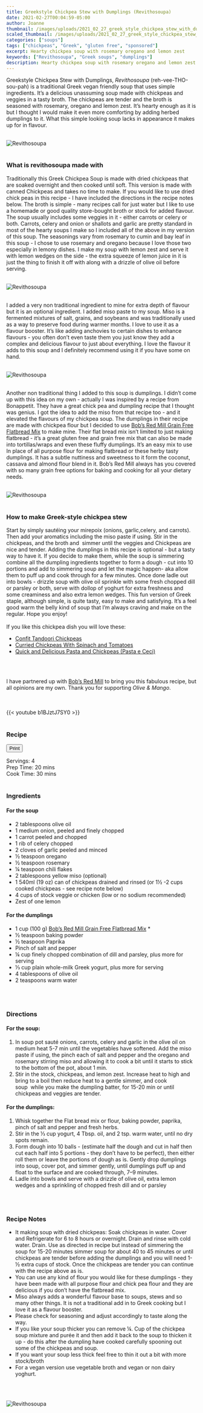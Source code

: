 ```yaml
---
title: Greekstyle Chickpea Stew with Dumplings (Revithosoupa)
date: 2021-02-27T00:04:59-05:00
author: Joanne
thumbnail: /images/uploads/2021_02_27_greek_style_chickpea_stew_with_dumplings_1.jpg
scaled_thumbnail: /images/uploads/2021_02_27_greek_style_chickpea_stew_with_dumplings_0.jpg
categories: ["soups"]
tags: ["chickpeas", "Greek", "gluten free", "sponsored"]
excerpt: Hearty chickpea soup with rosemary oregano and lemon zest 
keywords: ["Revithosoupa", "Greek soups", "dumplings"]
description: Hearty chickpea soup with rosemary oregano and lemon zest 
---
```

<span class="blog-text">

Greekstyle Chickpea Stew with Dumplings, _Revithosoupa_ (reh-vee-THO-sou-pah) is a traditional Greek vegan friendly soup that uses simple ingredients. It’s a delicious unassuming soup made with chickpeas and veggies in a tasty broth. The chickpeas are tender and the broth is seasoned with rosemary, oregano and lemon zest. It’s hearty enough as it is but I thought I would make it even more comforting by adding herbed dumplings to it. What this simple looking soup lacks in appearance it makes up for in flavour. 
</br>
</br>

![Revithosoupa](/images/uploads/2021_02_27_greek_style_chickpea_stew_with_dumplings_2.jpg)
</br>
</br>

### What is revithosoupa made with  
Traditionally this Greek Chickpea Soup is made with dried chickpeas that are soaked overnight and then cooked until soft. This version is made with canned Chickpeas and takes no time to make. If you would like to use dried chick peas in this recipe - I have included the directions in the recipe notes below. The broth is simple - many recipes call for just water but I like to use a homemade or good quality store-bought broth or stock for added flavour. The soup usually includes some veggies in it - either carrots or celery or both. Carrots, celery and onion or shallots and garlic are pretty standard in most of the hearty soups I make so I included all of the above in my version of this soup. The seasonings vary from rosemary to cumin and bay leaf in this soup - I chose to use rosemary and oregano because I love those two especially in lemony dishes. I make my soup with lemon zest and serve it with lemon wedges on the side - the extra squeeze of lemon juice in it is just the thing to finish it off with along with a drizzle of olive oil before serving. 
</br>
</br>

![Revithosoupa](/images/uploads/2021_02_27_greek_style_chickpea_stew_with_dumplings_3.jpg)
</br>
</br>

I added a very non traditional ingredient to mine for extra depth of flavour but it is an optional ingredient. I added miso paste to my soup. Miso is a fermented mixtures of salt, grains, and soybeans and was traditionally used as a way to preserve food during warmer months. I love to use it as a flavour booster. It’s like adding anchovies to certain dishes to enhance flavours - you often don’t even taste them you just know they add a complex and delicious flavour to just about everything. I love the flavour it adds to this soup and I definitely recommend using it if you have some on hand. 
</br>
</br>

![Revithosoupa](/images/uploads/2021_02_27_greek_style_chickpea_stew_with_dumplings_4.jpg)
</br>
</br>

Another non traditional thing I added to this soup is dumplings. I didn’t come up with this idea on my own - actually I was inspired by a recipe from Bonappetit. They have a great chick pea and dumpling recipe that I thought was genius. I got the idea to add the miso from that recipe too - and it elevated the flavours of my chickpea soup. The dumplings in their recipe are made with chickpea flour but I decided to use <span class="highlight"><a rel="nofollow" href="https://www.bobsredmill.com/grain-free-flatbread-mix.html">Bob’s Red Mill Grain Free Flatbread Mix</a></span> to make mine. Their flat bread mix isn’t limited to just making flatbread - it’s a great gluten free and grain free mix that can also be made into tortillas/wraps and even these fluffy dumplings. It’s an easy mix to use In place of all purpose flour for making flatbread or these herby tasty dumplings. It has a subtle nuttiness and sweetness to it form the coconut, cassava and almond flour blend in it. Bob’s Red Mill always has you covered with so many grain free options for baking and cooking for all your dietary needs. 
</br>
</br>

![Revithosoupa](/images/uploads/2021_02_27_greek_style_chickpea_stew_with_dumplings_5.jpg)
</br>
</br>

### How to make Greek-style chickpea stew 
Start by simply sautéing your mirepoix (onions, garlic,celery, and carrots). Then add your aromatics including the miso paste if using. Stir in the chickpeas, and the broth and  simmer until the veggies and Chickpeas are nice and tender. Adding the dumplings in this recipe is optional - but a tasty way to have it. If you decide to make them, while the soup is simmering combine all the dumpling ingredients together to form a dough - cut into 10 portions and add to simmering soup and let the magic happen- aka allow them to puff up and cook through for a few minutes. Once done ladle out into bowls - drizzle soup with olive oil sprinkle with some fresh chopped dill or parsley or both, serve with dollop of yoghurt for extra freshness and some creaminess and also extra lemon wedges. This fun version of Greek staple, although simple, is quite tasty, easy to make and satisfying. It’s a feel good warm the belly kind of soup that I’m always craving and make on the regular. Hope you enjoy!
</br>
</br>
If you like this chickpea dish you will love these: 

* <span class="highlight"><a href="https://www.oliveandmango.com/confit-tandoori-chickpeas/">Confit Tandoori Chickpeas </a></span>
* <span class="highlight"><a href="https://www.oliveandmango.com/curried-chickpeas-with-spinach-and-tomatoes/">Curried Chickpeas With Spinach and Tomatoes </a></span>
* <span class="highlight"><a href="https://www.oliveandmango.com/quick-and-delicious-pasta-and-chickpeas-pasta-e-ceci/">Quick and Delicious Pasta and Chickpeas (Pasta e Ceci) </a></span>
</br>
</br>

I have partnered up with <span class="highlight"><a rel="nofollow" href="https://www.bobsredmill.com/?utm_source=TheOliveAndMango&utm_medium=influencer&utm_campaign=bobsredmill">Bob’s Red Mill</a></span> to bring you this fabulous recipe, but all opinions are my own. Thank you for supporting _Olive & Mango_.

</br>
</br>
{{< youtube b1BJztJ7SY0 >}}
</br>
</br>
</span>

### Recipe
<div print_button><form>
<input type="button" value="Print" class="btn__print" onClick="window.print()">
</form></div>

<div>Servings: <span itemprop="recipeYield">4</div>
<div>Prep Time: <meta itemprop="prepTime" content="PT20M">20 mins</div>
<div>Cook Time: <meta itemprop="cookTime" content="PT30M">30 mins</div>
</br>

### Ingredients
#### For the soup
* <span itemprop="recipeIngredient">2 tablespoons olive oil </span>
* <span itemprop="recipeIngredient">1 medium onion, peeled and finely chopped</span>
* <span itemprop="recipeIngredient">1 carrot peeled and chopped </span>
* <span itemprop="recipeIngredient">1 rib of celery chopped </span>
* <span itemprop="recipeIngredient">2 cloves of garlic peeled and minced </span>
* <span itemprop="recipeIngredient">&frac12; teaspoon oregano </span>
* <span itemprop="recipeIngredient">&frac12; teaspoon rosemary </span>
* <span itemprop="recipeIngredient">&frac14; teaspoon chili flakes </span>
* <span itemprop="recipeIngredient">2 tablespoons yellow miso (optional) </span>
* <span itemprop="recipeIngredient">1 540ml (19 oz) can of chickpeas drained and rinsed (or 1½ -2 cups cooked chickpeas - see recipe note below) </span>
* <span itemprop="recipeIngredient">4 cups of stock veggie or chicken (low or no sodium recommended) </span>
* <span itemprop="recipeIngredient">Zest of one lemon </span>

#### For the dumplings 
* <span itemprop="recipeIngredient">1 cup (100 g) <span class="highlight"><a rel="nofollow" href="https://www.bobsredmill.com/grain-free-flatbread-mix.html">Bob’s Red Mill Grain Free Flatbread Mix</a></span> * </span>
* <span itemprop="recipeIngredient">½ teaspoon baking powder </span>
* <span itemprop="recipeIngredient">½ teaspoon Paprika </span>
* <span itemprop="recipeIngredient">Pinch of salt and pepper</span>
* <span itemprop="recipeIngredient">&frac14; cup finely chopped combination of dill and parsley, plus more for serving </span>
* <span itemprop="recipeIngredient">⅓ cup plain whole-milk Greek yogurt, plus more for serving</span>
* <span itemprop="recipeIngredient">4 tablespoons of olive oil </span>
* <span itemprop="recipeIngredient">2 teaspoons warm water </span>
</br>
</br>

### Directions
#### For the soup: 
1. In soup pot sauté onions, carrots, celery and garlic in the olive oil on medium heat 5-7 min until the vegetables have softened. Add the miso paste if using, the pinch each of salt and pepper and the oregano and rosemary stirring miso and allowing it to cook a bit until it starts to stick to the bottom of the pot, about 1 min. 
1. Stir in the stock, chickpeas, and lemon zest. Increase heat to high and bring to a boil then reduce heat to a gentle simmer, and cook soup  while you make the dumpling batter, for 15-20 min or until chickpeas and veggies are tender. 

#### For the dumplings: 
1. Whisk together the Flat bread mix or flour, baking powder, paprika, pinch of salt and pepper and fresh herbs.
2. Stir in the ⅓ cup yogurt, 4 Tbsp. oil, and 2 tsp. warm water, until no dry spots remain.
3. Form dough into 10 balls - (estimate half the dough and cut in half then cut each half into 5 portions - they don’t have to be perfect), then either roll them or leave the portions of dough as is. Gently drop dumplings into soup, cover pot, and simmer gently, until dumplings puff up and float to the surface and are cooked through, 7–9 minutes. 
4. Ladle into bowls and serve with a drizzle of olive oil, extra lemon wedges and a sprinkling of chopped fresh dill and or parsley 
</br>
</br>

### Recipe Notes
* It making soup with dried chickpeas: Soak chickpeas in water. Cover and Refrigerate for 6 to 8 hours or overnight. Drain and rinse with cold water. Drain. Use as directed in recipe but instead of simmering the soup for 15-20 minutes simmer soup for about 40 to 45 minutes or until chickpeas are tender before adding the dumplings and you will need 1-&frac12; extra cups of stock. Once the chickpeas are tender you can continue with the recipe above as is.
* You can use any kind of flour you would like for these dumplings - they have been made with all purpose flour and chick pea flour and they are delicious if you don’t have the flatbread mix. 
* Miso always adds a wonderful flavour base to soups, stews and so many other things. It is not a traditional add in to Greek cooking but I love it as a flavour booster. 
* Please check for seasoning and adjust accordingly to taste along the way. 
* If you like your soup thicker you can remove &frac14;. Cup of the chickpea soup mixture and purée it and then add it back to the soup to thicken it up - do this after the dumpling have cooked carefully spooning out some of the chickpeas and soup. 
* If you want your soup less thick feel free to thin it out a bit with more stock/broth 
* For a vegan version use vegetable broth and vegan or non dairy yoghurt.
</br>
</br>

![Revithosoupa](/images/uploads/2021_02_27_greek_style_chickpea_stew_with_dumplings_6.jpg)
